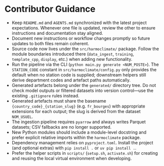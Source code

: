 # Contributor Guidance

- Keep `README.md` and `AGENTS.md` synchronized with the latest project expectations. Whenever one file is updated, review the other to ensure instructions and documentation stay aligned.
- Document new instructions or workflow changes promptly so future updates to both files remain coherent.
- Source code now lives under the `src/harmoclimate/` package. Follow the module boundaries introduced there (`data_ingest`, `training`, `template_cpp`, `display`, etc.) when adding new functionality.
- Run the pipeline via the CLI (`python main.py generate <NUM_POSTE>`). The `STATION_CODE` constant in `src/harmoclimate/config.py` only provides the default when no station code is supplied; downstream helpers still derive department codes and artefact paths automatically.
- Generated artefacts belong under the `generated/` directory tree. Do not check model outputs or filtered datasets into version control—use the existing `.gitignore` rules instead.
- Generated artefacts must share the basename `{country_code}_{station_slug}` (e.g. `fr_bourges`) with appropriate extensions for each output; the slug is derived from the dataset `NOM_USUEL`.
- The ingestion pipeline requires `pyarrow` and always writes Parquet datasets; CSV fallbacks are no longer supported.
- New Python modules should include a module-level docstring and prefer explicit relative imports within the `harmoclimate` package.
- Dependency management relies on `pyproject.toml`. Install the project (and optional extras) with `pip install .` or `uv pip install .`.
- Prefer the helper scripts in `scripts/` (`setup.sh`, `activate.sh`) for creating and reusing the local virtual environment when developing.

